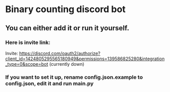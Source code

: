 # Binary counting discord bot
## You can either add it or run it yourself.
### Here is invite link:
Invite: https://discord.com/oauth2/authorize?client_id=1424805295565180949&permissions=139586825280&integration_type=0&scope=bot (currently down)

### If you want to set it up, rename config.json.example to config.json, edit it and run main.py